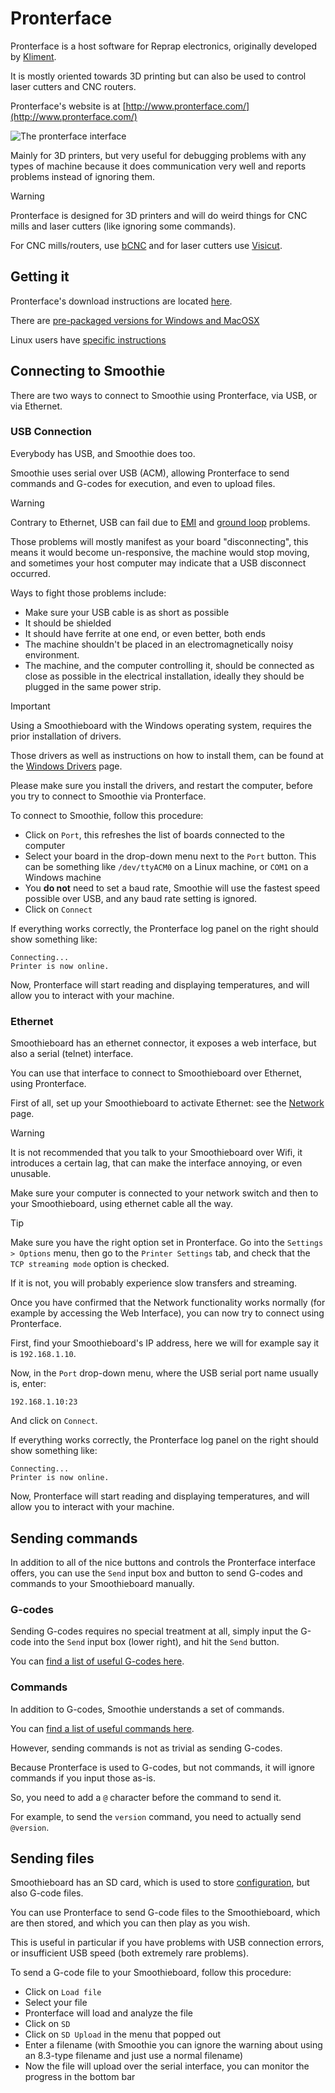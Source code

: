 
# Pronterface

Pronterface is a host software for Reprap electronics, originally developed by [Kliment](https://github.com/kliment/Printrun).

It is mostly oriented towards 3D printing but can also be used to control laser cutters and CNC routers.

Pronterface's website is at [http://www.pronterface.com/](http://www.pronterface.com/)

![The pronterface interface](images/pronterface-raw.png)

Mainly for 3D printers, but very useful for debugging problems with any types of machine because it does communication very well and reports problems instead of ignoring them.

> [!WARNING]
> Pronterface is designed for 3D printers and will do weird things for CNC mills and laser cutters (like ignoring some commands).
> 
> For CNC mills/routers, use [bCNC](bcnc) and for laser cutters use [Visicut](visicut).

## Getting it

Pronterface's download instructions are located [here](http://www.pronterface.com/index.html#download).

There are [pre-packaged versions for Windows and MacOSX](http://koti.kapsi.fi/~kliment/printrun/)

Linux users have [specific instructions](https://github.com/kliment/Printrun/blob/master/README.md#ubuntudebian)

## Connecting to Smoothie

There are two ways to connect to Smoothie using Pronterface, via USB, or via Ethernet.

### USB Connection

Everybody has USB, and Smoothie does too.

Smoothie uses serial over USB (ACM), allowing Pronterface to send commands and G-codes for execution, and even to upload files.

> [!WARNING]
> Contrary to Ethernet, USB can fail due to [EMI](http://en.wikipedia.org/wiki/Electromagnetic_interference) and [ground loop](http://en.wikipedia.org/wiki/Ground_loop_%28electricity%29) problems.
> 
> Those problems will mostly manifest as your board "disconnecting", this means it would become un-responsive, the machine would stop moving, and sometimes your host computer may indicate that a USB disconnect occurred.
> 
> Ways to fight those problems include:
> - Make sure your USB cable is as short as possible
> - It should be shielded
> - It should have ferrite at one end, or even better, both ends
> - The machine shouldn't be placed in an electromagnetically noisy environment.
> - The machine, and the computer controlling it, should be connected as close as possible in the electrical installation, ideally they should be plugged in the same power strip.

> [!IMPORTANT]
> Using a Smoothieboard with the Windows operating system, requires the prior installation of drivers.
> 
> Those drivers as well as instructions on how to install them, can be found at the [Windows Drivers](windows-drivers) page.
> 
> Please make sure you install the drivers, and restart the computer, before you try to connect to Smoothie via Pronterface.

To connect to Smoothie, follow this procedure:

- Click on `Port`, this refreshes the list of boards connected to the computer
- Select your board in the drop-down menu next to the `Port` button. This can be something like `/dev/ttyACM0` on a Linux machine, or `COM1` on a Windows machine
- You **do not** need to set a baud rate, Smoothie will use the fastest speed possible over USB, and any baud rate setting is ignored.
- Click on `Connect`

If everything works correctly, the Pronterface log panel on the right should show something like:

```
Connecting...
Printer is now online.
```

Now, Pronterface will start reading and displaying temperatures, and will allow you to interact with your machine.

### Ethernet

Smoothieboard has an ethernet connector, it exposes a web interface, but also a serial (telnet) interface.

You can use that interface to connect to Smoothieboard over Ethernet, using Pronterface.

First of all, set up your Smoothieboard to activate Ethernet: see the [Network](network) page.

> [!WARNING]
> It is not recommended that you talk to your Smoothieboard over Wifi, it introduces a certain lag, that can make the interface annoying, or even unusable.
> 
> Make sure your computer is connected to your network switch and then to your Smoothieboard, using ethernet cable all the way.

> [!TIP]
> Make sure you have the right option set in Pronterface. Go into the `Settings > Options` menu, then go to the `Printer Settings` tab, and check that the `TCP streaming mode` option is checked.
> 
> If it is not, you will probably experience slow transfers and streaming.

Once you have confirmed that the Network functionality works normally (for example by accessing the Web Interface), you can now try to connect using Pronterface.

First, find your Smoothieboard's IP address, here we will for example say it is `192.168.1.10`.

Now, in the `Port` drop-down menu, where the USB serial port name usually is, enter:

`192.168.1.10:23`

And click on `Connect`.

If everything works correctly, the Pronterface log panel on the right should show something like:

```
Connecting...
Printer is now online.
```

Now, Pronterface will start reading and displaying temperatures, and will allow you to interact with your machine.

## Sending commands

In addition to all of the nice buttons and controls the Pronterface interface offers, you can use the `Send` input box and button to send G-codes and commands to your Smoothieboard manually.

### G-codes

Sending G-codes requires no special treatment at all, simply input the G-code into the `Send` input box (lower right), and hit the `Send` button.

You can [find a list of useful G-codes here](supported-g-codes).

### Commands

In addition to G-codes, Smoothie understands a set of commands.

You can [find a list of useful commands here](console-commands).

However, sending commands is not as trivial as sending G-codes.

Because Pronterface is used to G-codes, but not commands, it will ignore commands if you input those as-is.

So, you need to add a `@` character before the command to send it.

For example, to send the `version` command, you need to actually send `@version`.

## Sending files

Smoothieboard has an SD card, which is used to store [configuration](configuring-smoothie), but also G-code files.

You can use Pronterface to send G-code files to the Smoothieboard, which are then stored, and which you can then play as you wish.

This is useful in particular if you have problems with USB connection errors, or insufficient USB speed (both extremely rare problems).

To send a G-code file to your Smoothieboard, follow this procedure:

- Click on `Load file`
- Select your file
- Pronterface will load and analyze the file
- Click on `SD`
- Click on `SD Upload` in the menu that popped out
- Enter a filename (with Smoothie you can ignore the warning about using an 8.3-type filename and just use a normal filename)
- Now the file will upload over the serial interface, you can monitor the progress in the bottom bar
